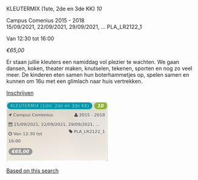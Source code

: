 KLEUTERMIX (1ste, 2de en 3de KK) *10*

Campus Comenius 2015 - 2018  
15/09/2021, 22/09/2021, 29/09/2021, ... PLA\_LR2122\_1  

Van 12:30 tot 16:00

*€65,00*

  

  

Er staan jullie kleuters een namiddag vol plezier te wachten. We gaan dansen, koken, theater maken, knutselen, tekenen, sporten en nog zo veel meer. De kinderen eten samen hun boterhammetjes op, spelen samen en kunnen om 16u met een glimlach naar huis vertrekken.

[Inschrijven](https://tickets.vgc.be/activity/subscribe/PLA_LR2122_1)

![](60831.png)

[Based on this search](https://tickets.vgc.be/activity/index?&vrijeplaatsen=1&Age%5B%5D=3%2C4&entity=286)